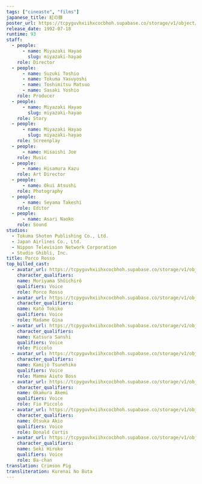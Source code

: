 ```yaml
---
tags: ["cineaste", "films"]
japanese_title: 紅の豚
poster_url: https://tcpyguvhxiihxcocbhoh.supabase.co/storage/v1/object/public/godzilla-cineaste-public/content/films/porco-rosso-1992/posters/porco-rosso-1992.jpg
release_date: 1992-07-18
runtime: 93
staff:
  - people:
      - name: Miyazaki Hayao
        slug: miyazaki-hayao
    role: Director
  - people:
      - name: Suzuki Toshio
      - name: Tokuma Yasuyoshi
      - name: Toshimitsu Matsuo
      - name: Sasaki Yoshio
    role: Producer
  - people:
      - name: Miyazaki Hayao
        slug: miyazaki-hayao
    role: Story
  - people:
      - name: Miyazaki Hayao
        slug: miyazaki-hayao
    role: Screenplay
  - people:
      - name: Hisaishi Joe
    role: Music
  - people:
      - name: Hisamura Kazu
    role: Art Director
  - people:
      - name: Okui Atsushi
    role: Photography
  - people:
      - name: Seyama Takeshi
    role: Editor
  - people:
      - name: Asari Naoko
    role: Sound
studios:
  - Tokuma Shoten Publishing Co., Ltd.
  - Japan Airlines Co., Ltd.
  - Nippon Television Network Corporation
  - Studio Ghibli, Inc.
title: Porco Rosso
top_billed_cast:
  - avatar_url: https://tcpyguvhxiihxcocbhoh.supabase.co/storage/v1/object/public/godzilla-cineaste-public/content/films/porco-rosso-1992/cast-avatars/shuichiro-moriyama-0.jpg
    character_qualifiers:
    name: Moriyama Shûichirô
    qualifiers: Voice
    role: Porco Rosso
  - avatar_url: https://tcpyguvhxiihxcocbhoh.supabase.co/storage/v1/object/public/godzilla-cineaste-public/content/films/porco-rosso-1992/cast-avatars/tokiko-kato-0.jpg
    character_qualifiers:
    name: Katô Tokiko
    qualifiers: Voice
    role: Madame Gina
  - avatar_url: https://tcpyguvhxiihxcocbhoh.supabase.co/storage/v1/object/public/godzilla-cineaste-public/content/films/porco-rosso-1992/cast-avatars/sanshi-katsura-0.jpg
    character_qualifiers:
    name: Katsura Sanshi
    qualifiers: Voice
    role: Piccolo
  - avatar_url: https://tcpyguvhxiihxcocbhoh.supabase.co/storage/v1/object/public/godzilla-cineaste-public/content/films/porco-rosso-1992/cast-avatars/tsunehiko-kamijo-0.jpg
    character_qualifiers:
    name: Kamijô Tsunehiko
    qualifiers: Voice
    role: Mamma Aiuto Boss
  - avatar_url: https://tcpyguvhxiihxcocbhoh.supabase.co/storage/v1/object/public/godzilla-cineaste-public/content/films/porco-rosso-1992/cast-avatars/akemi-okamura-0.jpg
    character_qualifiers:
    name: Okamura Akemi
    qualifiers: Voice
    role: Fio Piccolo
  - avatar_url: https://tcpyguvhxiihxcocbhoh.supabase.co/storage/v1/object/public/godzilla-cineaste-public/content/films/porco-rosso-1992/cast-avatars/akio-otsuka-0.jpg
    character_qualifiers:
    name: Ôtsuka Akio
    qualifiers: Voice
    role: Donald Curtis
  - avatar_url: https://tcpyguvhxiihxcocbhoh.supabase.co/storage/v1/object/public/godzilla-cineaste-public/content/films/porco-rosso-1992/cast-avatars/hiroko-seki-0.jpg
    character_qualifiers:
    name: Seki Hiroko
    qualifiers: Voice
    role: Ba-chan
translation: Crimson Pig
transliteration: Kurenai No Buta
---
```

